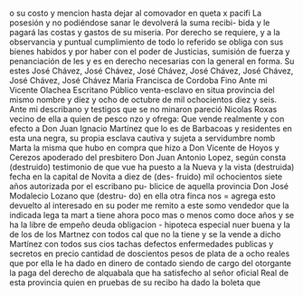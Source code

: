 o su costo y mencion hasta dejar al comovador en queta x pacifi
La posesión y no podiéndose sanar le devolverá la suma recibi-
bida y le pagará las costas y gastos de su miseria.
Por derecho se requiere, y a la observancia y puntual cumplimiento de todo lo referido se obliga con sus bienes habidos y por haber con el poder de Justicias, sumisión de fuerza y penanciación de les y es en derecho necesarias con la general en forma. Su estes
José Chávez, José Chávez, José Chávez, José Chávez, José Chávez, José Chávez, José Chávez
Maria Francisca de Cordoba Fino
Ante mi Vicente Olachea
Escritano Público
venta-esclavo
en situa provincia del mismo nombre y diez y ocho de octubre de
mil ochocientos diez y seis. Ante mi describano y testigos que se
no
minaron pareció Nicolas Roxas vecino de ella a quien de pesco
nzo y ofrega: Que vende realmente y con efecto a Don Juan Ignacio Martínez que lo es de Barbacoas y residentes en esta una
negra, su propia esclava cautiva y sujeta a servidumbre nomb
Marta la misma que hubo en compra que hizo a Don Vicente de Hoyos y Cerezos apoderado del presbitero Don Juan Antonio Lopez, según consta (destruido) testimonio de que vue ha puesto a la Nueva y
la vista (destruida) fecha en la capital de Novita a diez de (des- fruido) mil ochocientos siete años autorizada por el escribano pu- blicice de aquella provincia Don José Modalecio Lozano que (destru- do) en ella otra finca nos = agrega esto devuelto al interesado en
su poder me remito a este somo vendedor que la indicada lega
ta mart a tiene ahora poco mas o menos como doce años y se ha
la libre de empeño deuda obligacion - hipoteca especial nuer
buena y la de los de los Martnez con todos
cal que no la tiene y se la vende a dicho Martínez con todos sus cios tachas defectos enfermedades publicas y secretos en precio cantidad de doscientos pesos de plata de a ocho reales que por ella le ha dado en dinero de contado siendo de cargo del otorgante la paga
del derecho de alquabala que ha satisfecho al señor oficial Real de
esta provincia quien en pruebas de su recibo ha dado la boleta que